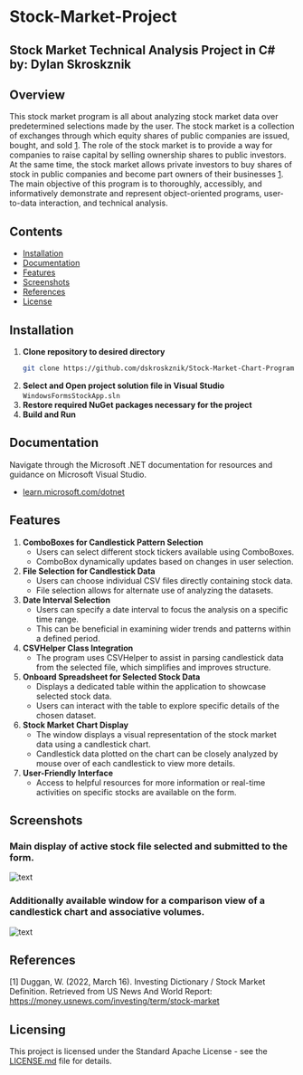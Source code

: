 # Stock-Market-Project
Stock Market Technical Analysis Project in C# by: Dylan Skroskznik
---
## Overview
This stock market program is all about analyzing stock market data over predetermined selections made by the user. The stock market is a collection of exchanges through which equity shares of public companies are issued, bought, and sold [1](#references). The role of the stock market is to provide a way for companies to raise capital by selling ownership shares to public investors. At the same time, the stock market allows private investors to buy shares of stock in public companies and become part owners of their businesses [1](#references). 
The main objective of this program is to thoroughly, accessibly, and informatively demonstrate and represent object-oriented programs, user-to-data interaction, and technical analysis.

## Contents
- [Installation](#installation)
- [Documentation](#documentation)
- [Features](#features)
- [Screenshots](#screenshots)
- [References](#references)
- [License](#license)

## Installation
1. **Clone repository to desired directory**
   ```bash
   git clone https://github.com/dskroskznik/Stock-Market-Chart-Program.git
2. **Select and Open project solution file in Visual Studio**
   ```WindowsFormsStockApp.sln```
3. **Restore required NuGet packages necessary for the project**
4. **Build and Run**

## Documentation
Navigate through the Microsoft .NET documentation for resources and guidance on Microsoft Visual Studio.
  - [learn.microsoft.com/dotnet](https://learn.microsoft.com/en-us/dotnet/)

## Features
1. **ComboBoxes for Candlestick Pattern Selection**
   - Users can select different stock tickers available using ComboBoxes.
   - ComboBox dynamically updates based on changes in user selection.
2. **File Selection for Candlestick Data**
   - Users can choose individual CSV files directly containing stock data.
   - File selection allows for alternate use of analyzing the datasets.
3. **Date Interval Selection**
   - Users can specify a date interval to focus the analysis on a specific time range.
   - This can be beneficial in examining wider trends and patterns within a defined period.
4. **CSVHelper Class Integration**
   - The program uses CSVHelper to assist in parsing candlestick data from the selected file, which simplifies and improves structure.
5. **Onboard Spreadsheet for Selected Stock Data**
   - Displays a dedicated table within the application to showcase selected stock data.
   - Users can interact with the table to explore specific details of the chosen dataset.
6. **Stock Market Chart Display**
   - The window displays a visual representation of the stock market data using a candlestick chart.
   - Candlestick data plotted on the chart can be closely analyzed by mouse over of each candlestick to view more details.
7. **User-Friendly Interface**
   - Access to helpful resources for more information or real-time activities on specific stocks are available on the form.

## Screenshots 
### Main display of active stock file selected and submitted to the form.
![text](screenshots/Screenshot1.png)

### Additionally available window for a comparison view of a candlestick chart and associative volumes.
![text](screenshots/Screenshot2.png)

## References
[1] Duggan, W. (2022, March 16). Investing Dictionary / Stock Market Definition. Retrieved from US News And World Report: https://money.usnews.com/investing/term/stock-market

## Licensing
This project is licensed under the Standard Apache License - see the [LICENSE.md](LICENSE.md) file for details.

